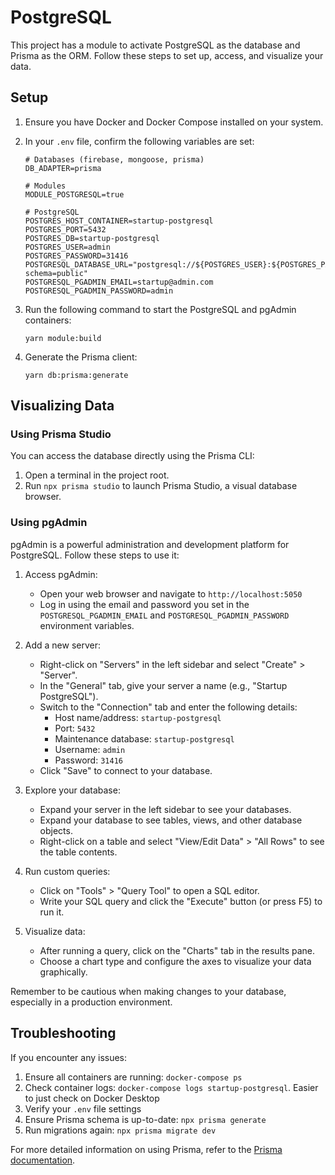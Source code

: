 # PostgreSQL

This project has a module to activate PostgreSQL as the database and Prisma as the ORM. Follow these steps to set up, access, and visualize your data.

## Setup

1. Ensure you have Docker and Docker Compose installed on your system.

2. In your `.env` file, confirm the following variables are set:

   ```
   # Databases (firebase, mongoose, prisma)
   DB_ADAPTER=prisma

   # Modules
   MODULE_POSTGRESQL=true

   # PostgreSQL
   POSTGRES_HOST_CONTAINER=startup-postgresql
   POSTGRES_PORT=5432
   POSTGRES_DB=startup-postgresql
   POSTGRES_USER=admin
   POSTGRES_PASSWORD=31416
   POSTGRESQL_DATABASE_URL="postgresql://${POSTGRES_USER}:${POSTGRES_PASSWORD}@${POSTGRES_HOST_CONTAINER}:${POSTGRES_PORT}/${POSTGRES_DB}?schema=public"
   POSTGRESQL_PGADMIN_EMAIL=startup@admin.com
   POSTGRESQL_PGADMIN_PASSWORD=admin
   ```

3. Run the following command to start the PostgreSQL and pgAdmin containers:

   ```
   yarn module:build
   ```

4. Generate the Prisma client:

   ```
   yarn db:prisma:generate
   ```

## Visualizing Data

### Using Prisma Studio

You can access the database directly using the Prisma CLI:

1. Open a terminal in the project root.
2. Run `npx prisma studio` to launch Prisma Studio, a visual database browser.

### Using pgAdmin

pgAdmin is a powerful administration and development platform for PostgreSQL. Follow these steps to use it:

1. Access pgAdmin:
   - Open your web browser and navigate to `http://localhost:5050`
   - Log in using the email and password you set in the `POSTGRESQL_PGADMIN_EMAIL` and `POSTGRESQL_PGADMIN_PASSWORD` environment variables.

2. Add a new server:
   - Right-click on "Servers" in the left sidebar and select "Create" > "Server".
   - In the "General" tab, give your server a name (e.g., "Startup PostgreSQL").
   - Switch to the "Connection" tab and enter the following details:
     - Host name/address: `startup-postgresql`
     - Port: `5432`
     - Maintenance database: `startup-postgresql`
     - Username: `admin`
     - Password: `31416`
   - Click "Save" to connect to your database.

3. Explore your database:
   - Expand your server in the left sidebar to see your databases.
   - Expand your database to see tables, views, and other database objects.
   - Right-click on a table and select "View/Edit Data" > "All Rows" to see the table contents.

4. Run custom queries:
   - Click on "Tools" > "Query Tool" to open a SQL editor.
   - Write your SQL query and click the "Execute" button (or press F5) to run it.

5. Visualize data:
   - After running a query, click on the "Charts" tab in the results pane.
   - Choose a chart type and configure the axes to visualize your data graphically.

Remember to be cautious when making changes to your database, especially in a production environment.

## Troubleshooting

If you encounter any issues:

1. Ensure all containers are running: `docker-compose ps`
2. Check container logs: `docker-compose logs startup-postgresql`. Easier to just check on Docker Desktop
3. Verify your `.env` file settings
4. Ensure Prisma schema is up-to-date: `npx prisma generate`
5. Run migrations again: `npx prisma migrate dev`

For more detailed information on using Prisma, refer to the [Prisma documentation](https://www.prisma.io/docs/).
